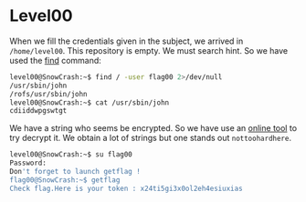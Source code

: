 # Level00

When we fill the credentials given in the subject, we arrived in `/home/level00`. This repository is empty. We must search hint. So we have used the [find](https://www.plesk.com/blog/various/find-files-in-linux-via-command-line/) command:  

```bash
level00@SnowCrash:~$ find / -user flag00 2>/dev/null
/usr/sbin/john
/rofs/usr/sbin/john
level00@SnowCrash:~$ cat /usr/sbin/john
cdiiddwpgswtgt
```
We have a string who seems be encrypted. So we have use an [online tool](https://www.cachesleuth.com/multidecoder/) to try decrypt it. We obtain a lot of strings but one stands out `nottoohardhere`.  

```bash
level00@SnowCrash:~$ su flag00
Password: 
Don't forget to launch getflag !
flag00@SnowCrash:~$ getflag
Check flag.Here is your token : x24ti5gi3x0ol2eh4esiuxias
```

